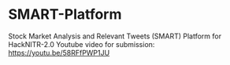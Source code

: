 # SMART-Platform
Stock Market Analysis and Relevant Tweets (SMART) Platform for HackNITR-2.0
Youtube video for submission: https://youtu.be/58RFfPWP1JU